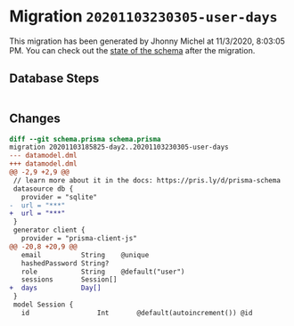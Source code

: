 # Migration `20201103230305-user-days`

This migration has been generated by Jhonny Michel at 11/3/2020, 8:03:05 PM.
You can check out the [state of the schema](./schema.prisma) after the migration.

## Database Steps

```sql

```

## Changes

```diff
diff --git schema.prisma schema.prisma
migration 20201103185825-day2..20201103230305-user-days
--- datamodel.dml
+++ datamodel.dml
@@ -2,9 +2,9 @@
 // learn more about it in the docs: https://pris.ly/d/prisma-schema
 datasource db {
   provider = "sqlite"
-  url = "***"
+  url = "***"
 }
 generator client {
   provider = "prisma-client-js"
@@ -20,8 +20,9 @@
   email          String    @unique
   hashedPassword String?
   role           String    @default("user")
   sessions       Session[]
+  days           Day[]
 }
 model Session {
   id                 Int       @default(autoincrement()) @id
```


